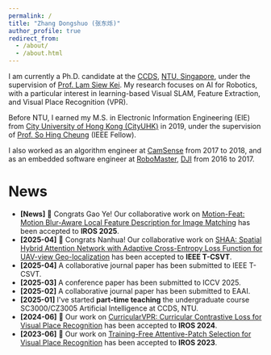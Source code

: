 ```yaml
---
permalink: /
title: "Zhang Dongshuo (张东烁)"
author_profile: true
redirect_from: 
  - /about/
  - /about.html
---
```


I am currently a Ph.D. candidate at the [CCDS](https://www.ntu.edu.sg/computing), [NTU, Singapore](https://www.ntu.edu.sg/), under the supervision of [Prof. Lam Siew Kei](https://siewkeilam.github.io/ei-research-group/index.html). My research focuses on AI for Robotics, with a particular interest in learning-based Visual SLAM, Feature Extraction, and Visual Place Recognition (VPR).

Before NTU, I earned my M.S. in Electronic Information Engineering (EIE) from [City University of Hong Kong (CityUHK)](https://www.cityu.edu.hk/) in 2019, under the supervision of [Prof. So Hing Cheung](https://www.ee.cityu.edu.hk/~hcso/) (IEEE Fellow).

I also worked as an algorithm engineer at [CamSense](https://www.camsense.cn/en/) from 2017 to 2018, and as an embedded software engineer at [RoboMaster](https://www.robomaster.com/en-US), [DJI](https://www.dji.com/) from 2016 to 2017.

News
======
- **[News]** 🎉 Congrats Gao Ye! Our collaborative work on [Motion-Feat: Motion Blur-Aware Local Feature Description for Image Matching](https://github.com/AndreGao08/Motion-Feat) has been accepted to **IROS 2025**. <br />
- **[2025-04]** 🎉 Congrats Nanhua! Our collaborative work on [SHAA: Spatial Hybrid Attention Network with Adaptive Cross-Entropy Loss Function for UAV-view Geo-localization](https://github.com/chennanhua001/SHAA) has been accepted to **IEEE T-CSVT**. <br />
- **[2025-04]** A collaborative journal paper has been submitted to IEEE T-CSVT. <br />
- **[2025-03]** A conference paper has been submitted to ICCV 2025. <br />
- **[2025-02]** A collaborative journal paper has been submitted to EAAI. <br />
- **[2025-01]** I've started **part-time teaching** the undergraduate course SC3000/CZ3005 Artificial Intelligence at CCDS, NTU. <br />
- **[2024-06]** 🎉 Our work on [CurricularVPR: Curricular Contrastive Loss for Visual Place Recognition](https://alandszhang.github.io/publication/iros24_curricularvpr) has been accepted to **IROS 2024**. <br />
- **[2023-06]** 🎉 Our work on [Training-Free Attentive-Patch Selection for Visual Place Recognition](https://alandszhang.github.io/publication/iros23_atten)
 has been accepted to **IROS 2023**.
